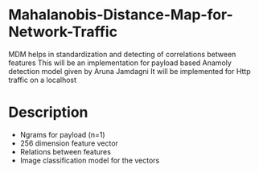 # Mahalanobis-Distance-Map-for-Network-Traffic

MDM helps in standardization and detecting of correlations between features
This will be an implementation for payload based Anamoly detection model given by Aruna Jamdagni
It will be implemented for Http traffic on a localhost

# Description
* Ngrams for payload (n=1)
* 256 dimension feature vector
* Relations between features
* Image classification model for the vectors
